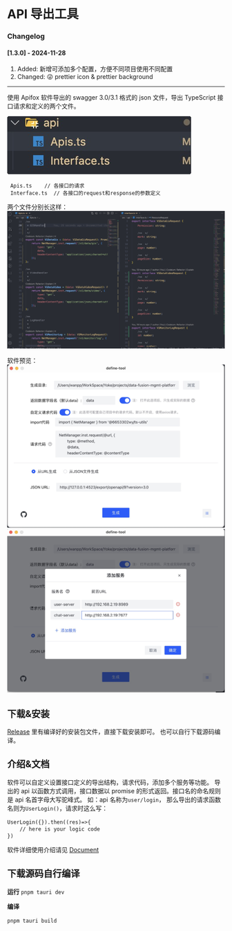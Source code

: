 # API 导出工具

### Changelog

#### [1.3.0] - 2024-11-28

1. Added: 新增可添加多个配置，方便不同项目使用不同配置
2. Changed: 😜 prettier icon & prettier background

---

使用 Apifox 软件导出的 swagger 3.0/3.1 格式的 json 文件，导出 TypeScript 接口请求和定义的两个文件。

![预览](/src/assets/images/1725069027715.jpg)

```
 Apis.ts    // 各接口的请求
 Interface.ts  // 各接口的request和response的参数定义
```

两个文件分别长这样：
![预览](/src/assets/images/1725069004510.jpg)

软件预览：
![预览](/src/assets/images/1725069642638.jpg)
![预览](/src/assets/images/1725069729999.jpg)

## 下载&安装

[Release](https://github.com/6653302wy/export-defines-tool/releases) 里有编译好的安装包文件，直接下载安装即可。 也可以自行下载源码编译。

## 介绍&文档

软件可以自定义设置接口定义的导出结构，请求代码，添加多个服务等功能。
导出的 api 以函数方式调用，接口数据以 promise 的形式返回。接口名的命名规则是 api 名首字母大写驼峰式。
如：api 名称为`user/login`， 那么导出的请求函数名则为`UserLogin()`，请求时这么写：

```
UserLogin({}).then((res)=>{
    // here is your logic code
})
```

软件详细使用介绍请见 [Document](https://github.com/6653302wy/export-defines-tool/blob/main/Document.md)

## 下载源码自行编译

**运行**
`pnpm tauri dev `

**编译**

`pnpm tauri build `
